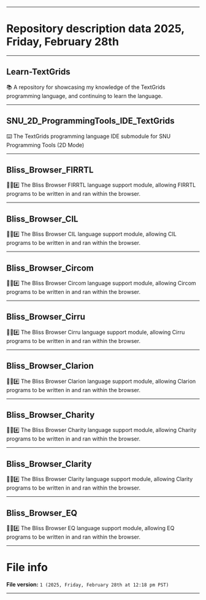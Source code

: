 
***

# Repository description data 2025, Friday, February 28th

---

## Learn-TextGrids

📚️ A repository for showcasing my knowledge of the TextGrids programming language, and continuing to learn the language. 

---

## SNU_2D_ProgrammingTools_IDE_TextGrids

⌨️ The TextGrids programming language IDE submodule for SNU Programming Tools (2D Mode)

---

## Bliss_Browser_FIRRTL

🌳️🌐️#️⃣️ The Bliss Browser FIRRTL language support module, allowing FIRRTL programs to be written in and ran within the browser.

---

## Bliss_Browser_CIL

🌳️🌐️#️⃣️ The Bliss Browser CIL language support module, allowing CIL programs to be written in and ran within the browser.

---

## Bliss_Browser_Circom

🌳️🌐️#️⃣️ The Bliss Browser Circom language support module, allowing Circom programs to be written in and ran within the browser.

---

## Bliss_Browser_Cirru

🌳️🌐️#️⃣️ The Bliss Browser Cirru language support module, allowing Cirru programs to be written in and ran within the browser.

---

## Bliss_Browser_Clarion

🌳️🌐️#️⃣️ The Bliss Browser Clarion language support module, allowing Clarion programs to be written in and ran within the browser.

---

## Bliss_Browser_Charity

🌳️🌐️#️⃣️ The Bliss Browser Charity language support module, allowing Charity programs to be written in and ran within the browser.

---

## Bliss_Browser_Clarity

🌳️🌐️#️⃣️ The Bliss Browser Clarity language support module, allowing Clarity programs to be written in and ran within the browser.

---

## Bliss_Browser_EQ

🌳️🌐️#️⃣️ The Bliss Browser EQ language support module, allowing EQ programs to be written in and ran within the browser.

***

# File info

**File version:** `1 (2025, Friday, February 28th at 12:18 pm PST)`

***

